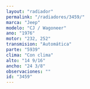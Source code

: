```yaml
---
layout: "radiador"
permalink: "/radiadores/3459/"
marca: "Jeep"
modelo: "CJ / Wagoneer"
ano: "1976"
motor: "232, 252"
transmision: "Automática"
parte: "5939"
clima: "Con clima"
alto: "14 9/16"
ancho: "24 3/8"
observaciones: ""
id: "3459"
---
```


